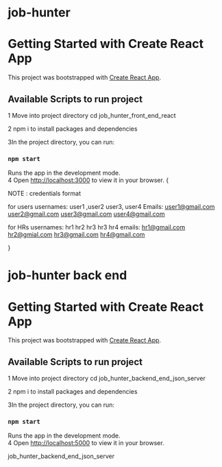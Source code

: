 # job-hunter
# Getting Started with Create React App

This project was bootstrapped with [Create React App](https://github.com/facebook/create-react-app).

## Available Scripts to run project

1 Move into project directory
cd job_hunter_front_end_react

2 npm i to install packages and dependencies

3In the project directory, you can run:
### `npm start`

Runs the app in the development mode.\
4 Open [http://localhost:3000](http://localhost:3000) to view it in your browser.
{



NOTE : credentials format
 
for users
usernames:   user1 ,user2 user3, user4
Emails:      user1@gmail.com user2@gmail.com user3@gmail.com user4@gmail.com

for HRs
usernames: hr1 hr2 hr3 hr3 hr4
emails:    hr1@gmail.com hr2@gmial.com hr3@gmail.com hr4@gmail.com



}

# job-hunter back end
# Getting Started with Create React App

This project was bootstrapped with [Create React App](https://github.com/facebook/create-react-app).

## Available Scripts to run project

1 Move into project directory
cd job_hunter_backend_end_json_server


2 npm i to install packages and dependencies

3In the project directory, you can run:
### `npm start`

Runs the app in the development mode.\
4 Open [http://localhost:5000](http://localhost:5000) to view it in your browser.

job_hunter_backend_end_json_server
